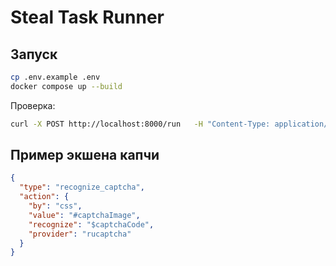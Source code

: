# Steal Task Runner

## Запуск

```bash
cp .env.example .env
docker compose up --build
```

Проверка:

```bash
curl -X POST http://localhost:8000/run   -H "Content-Type: application/json"   --data @sample_payload.json
```

## Пример экшена капчи

```json
{
  "type": "recognize_captcha",
  "action": {
    "by": "css",
    "value": "#captchaImage",
    "recognize": "$captchaCode",
    "provider": "rucaptcha"
  }
}
```
